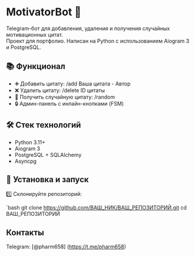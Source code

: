 # MotivatorBot 🤖

Telegram-бот для добавления, удаления и получения случайных мотивационных цитат.  
Проект для портфолио. Написан на Python с использованием Aiogram 3 и PostgreSQL.

## 📚 Функционал

- ➕ Добавить цитату: /add Ваша цитата - Автор
- ❌ Удалить цитату: /delete ID цитаты
- 🎲 Получить случайную цитату: /random
- 🔒 Админ-панель с инлайн-кнопками (FSM)

## 🛠️ Стек технологий

- Python 3.11+
- Aiogram 3
- PostgreSQL + SQLAlchemy
- Asyncpg

## 🚀 Установка и запуск

1️⃣ Склонируйте репозиторий:

`bash
git clone https://github.com/ВАШ_НИК/ВАШ_РЕПОЗИТОРИЙ.git
cd ВАШ_РЕПОЗИТОРИЙ

## Контакты
Telegram: [@pharm658] (https://t.me/pharm658)